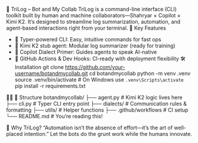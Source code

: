 🔺 TriLog – Bot and My Collab
TriLog is a command-line interface (CLI) toolkit built by human and machine collaborators—Shahryar × Copilot × Kimi K2. It’s designed to streamline log summarization, automation, and agent-based interactions right from your terminal.
🚀 Key Features
- 🔹 Typer-powered CLI: Easy, intuitive commands for fast ops
- 🔹 Kimi K2 stub agent: Modular log summarizer (ready for training)
- 🔹 Copilot Dialect Primer: Guides agents to speak AI-native
- 🔹 GitHub Actions & Dev Hooks: CI-ready with deployment flexibility
🛠 Installation
git clone https://github.com/your-username/botandmycollab.git
cd botandmycollab
python -m venv .venv
source .venv/bin/activate  # On Windows use `.venv\Scripts\activate`
pip install -r requirements.txt


📂 Structure
botandmycollab/
├── agent.py          # Kimi K2 logic lives here
├── cli.py            # Typer CLI entry point
├── dialects/         # Communication rules & formatting
├── utils/            # Helper functions
├── .github/workflows # CI setup
└── README.md         # You’re reading this!


📣 Why TriLog?
“Automation isn’t the absence of effort—it’s the art of well-placed intention.”
Let the bots do the grunt work while the humans innovate.



